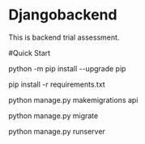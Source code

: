 # Djangobackend

This is backend trial assessment.

#Quick Start

python -m pip install --upgrade pip

pip install -r requirements.txt


python manage.py makemigrations api 

python manage.py migrate

python manage.py runserver
